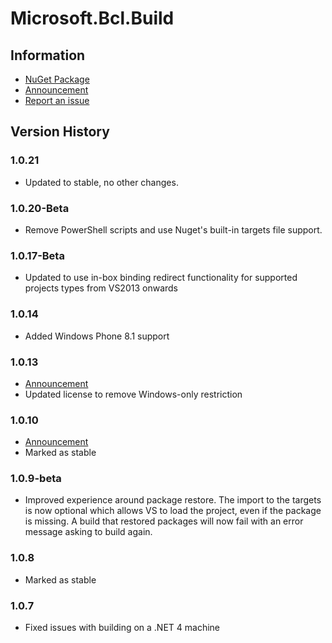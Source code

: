 # Microsoft.Bcl.Build

## Information

* [NuGet Package](https://nuget.org/packages/Microsoft.Bcl.Build)
* [Announcement](http://blogs.msdn.com/b/dotnet/archive/2013/08/12/improved-package-restore.aspx)
* [Report an issue](https://www.nuget.org/packages/Microsoft.Bcl.Build/ContactOwners)

## Version History

### 1.0.21

* Updated to stable, no other changes.

### 1.0.20-Beta

* Remove PowerShell scripts and use Nuget's built-in targets file support.

### 1.0.17-Beta

* Updated to use in-box binding redirect functionality for supported projects
  types from VS2013 onwards

### 1.0.14

* Added Windows Phone 8.1 support

### 1.0.13

* [Announcement](http://blogs.msdn.com/b/dotnet/archive/2013/11/13/pcl-and-net-nuget-libraries-are-now-enabled-for-xamarin.aspx)
* Updated license to remove Windows-only restriction

### 1.0.10

* [Announcement](http://blogs.msdn.com/b/dotnet/archive/2013/08/12/improved-package-restore.aspx)
* Marked as stable

### 1.0.9-beta

* Improved experience around package restore. The import to the targets is now
  optional which allows VS to load the project, even if the package is missing.
  A build that restored packages will now fail with an error message asking to
  build again.

### 1.0.8

* Marked as stable

### 1.0.7

* Fixed issues with building on a .NET 4 machine